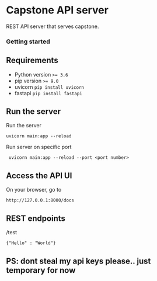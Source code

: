# Capstone API server
REST API server that serves capstone. 

### Getting started

## Requirements
- Python version ``` >= 3.6 ```
- pip version ```>= 9.0 ``` 
- uvicorn ``` pip install uvicorn ```
- fastapi ``` pip install fastapi ```


## Run the server
Run the server 

```uvicorn main:app --reload```

Run server on specific port 

``` uvicorn main:app --reload --port <port number>```

## Access the API UI
On your browser, go to 

```http://127.0.0.1:8000/docs```

## REST endpoints 
/test

```{"Hello" : "World"}```

## PS: dont steal my api keys please.. just temporary for now

